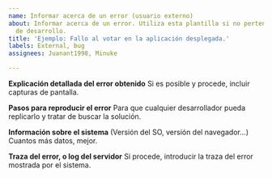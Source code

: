 ```yaml
---
name: Informar acerca de un error (usuario externo)
about: Informar acerca de un error. Utiliza esta plantilla si no perteneces al equipo
  de desarrollo.
title: 'Ejemplo: Fallo al votar en la aplicación desplegada.'
labels: External, bug
assignees: Juanant1998, Minuke

---
```


**Explicación detallada del error obtenido**
Si es posible y procede, incluir capturas de pantalla.

**Pasos para reproducir el error**
Para que cualquier desarrollador pueda replicarlo y tratar de buscar la solución.

**Información sobre el sistema**
(Versión del SO, versión del navegador...) Cuantos más datos, mejor.

**Traza del error, o log del servidor**
Si procede, introducir la traza del error mostrada por el sistema.
